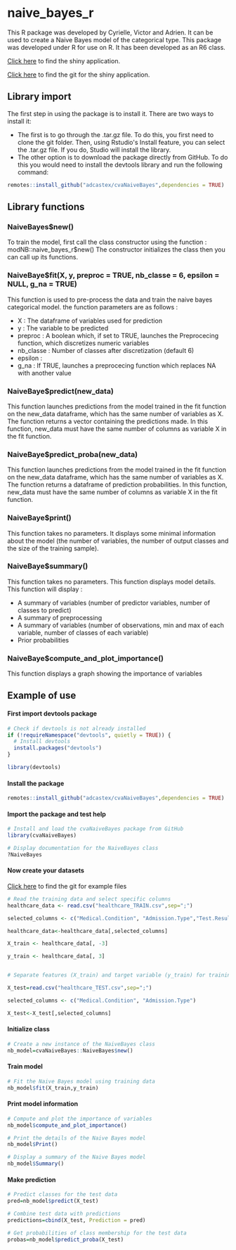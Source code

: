 # naive_bayes_r

This R package was developed by Cyrielle, Victor and Adrien. It can be used to create a Naive Bayes model of the categorical type. This package was developed under R for use on R. It has been developed as an R6 class.

[Click here](https://c4sf5g-victor-sigogneau.shinyapps.io/shiny_test/) to find the shiny application.

[Click here](https://github.com/victorsigogneau/shiny-app-NBC/) to find the git for the shiny application.

## Library import 

The first step in using the package is to install it.
There are two ways to install it:
- The first is to go through the .tar.gz file. To do this, you first need to clone the git folder. Then, using Rstudio's Install feature, you can select the .tar.gz file. If you do, Studio will install the library.
- The other option is to download the package directly from GitHub. To do this you would need to install the devtools library and run the following command: 
```R 
remotes::install_github("adcastex/cvaNaiveBayes",dependencies = TRUE)
```


## Library functions

### NaiveBayes$new()

To train the model, first call the class constructor using the function : modNB::naive_bayes_r$new()
The constructor initializes the class then you can call up its functions.

### NaiveBaye$fit(X, y, preproc = TRUE, nb_classe = 6, epsilon = NULL, g_na = TRUE)

This function is used to pre-process the data and train the naive bayes categorical model.
the function parameters are as follows :
- X : The dataframe of variables used for prediction
- y : The variable to be predicted
- preproc : A boolean which, if set to TRUE, launches the Preprocecing function, which discretizes numeric variables
- nb_classe : Number of classes after discretization (default 6)
- epsilon : 
- g_na : If TRUE, launches a preprocecing function which replaces NA with another value

### NaiveBaye$predict(new_data)

This function launches predictions from the model trained in the fit function on the new_data dataframe, which has the same number of variables as X. The function returns a vector containing the predictions made.
In this function, new_data must have the same number of columns as variable X in the fit function.

### NaiveBaye$predict_proba(new_data)

This function launches predictions from the model trained in the fit function on the new_data dataframe, which has the same number of variables as X. The function returns a dataframe of prediction probabilities.
In this function, new_data must have the same number of columns as variable X in the fit function.

### NaiveBaye$print()

This function takes no parameters. It displays some minimal information about the model (the number of variables, the number of output classes and the size of the training sample).

### NaiveBaye$summary()

This function takes no parameters. This function displays model details.
This function will display :
- A summary of variables (number of predictor variables, number of classes to predict)
- A summary of preprocessing
- A summary of variables (number of observations, min and max of each variable, number of classes of each variable)
- Prior probabilities


### NaiveBaye$compute_and_plot_importance()

This function displays a graph showing the importance of variables 

## Example of use 

#### First import devtools package
```R
# Check if devtools is not already installed
if (!requireNamespace("devtools", quietly = TRUE)) {
  # Install devtools
  install.packages("devtools")
}

library(devtools)
```
#### Install the package
```R 
remotes::install_github("adcastex/cvaNaiveBayes",dependencies = TRUE)
```
#### Import the package and test help 
```R
# Install and load the cvaNaiveBayes package from GitHub
library(cvaNaiveBayes)

# Display documentation for the NaiveBayes class
?NaiveBayes
```

#### Now create your datasets 
[Click here](https://github.com/victorsigogneau/shiny-app-NBC/tree/main/Dataset) to find the git for example files

```R
# Read the training data and select specific columns
healthcare_data <- read.csv("healthcare_TRAIN.csv",sep=";")

selected_columns <- c("Medical.Condition", "Admission.Type","Test.Results")

healthcare_data<-healthcare_data[,selected_columns]

X_train <- healthcare_data[, -3]

y_train <- healthcare_data[, 3]


# Separate features (X_train) and target variable (y_train) for training

X_test=read.csv("healthcare_TEST.csv",sep=";")

selected_columns <- c("Medical.Condition", "Admission.Type")

X_test<-X_test[,selected_columns]
```

#### Initialize class
```R
# Create a new instance of the NaiveBayes class
nb_model=cvaNaiveBayes::NaiveBayes$new()
```

#### Train model
```R
# Fit the Naive Bayes model using training data
nb_model$fit(X_train,y_train)
```

#### Print model information 
```R
# Compute and plot the importance of variables
nb_model$compute_and_plot_importance()

# Print the details of the Naive Bayes model
nb_model$Print()

# Display a summary of the Naive Bayes model
nb_model$Summary()
```

#### Make prediction 

```R
# Predict classes for the test data
pred=nb_model$predict(X_test)

# Combine test data with predictions
predictions=cbind(X_test, Prediction = pred)

# Get probabilities of class membership for the test data
probas=nb_model$predict_proba(X_test)
```
